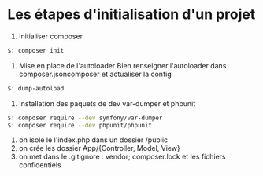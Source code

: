 # Les étapes d'initialisation d'un projet


1. initialiser composer
```bash
$: composer init
```
1. Mise en place de l'autoloader 
Bien renseigner l'autoloader dans composer.jsoncomposer et actualiser la config
```bash
$: dump-autoload
```

1. Installation des paquets de dev var-dumper et phpunit
```bash
$: composer require --dev symfony/var-dumper
$: composer require --dev phpunit/phpunit 
```
1. on isole le l'index.php dans un dossier /public 
1. on crée les dossier App/{Controller, Model, View} 
1. on met dans le .gitignore : vendor; composer.lock et les fichiers confidentiels 

